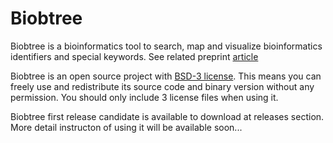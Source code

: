# Biobtree

Biobtree is a bioinformatics tool to search, map and visualize bioinformatics identifiers and special keywords. See related preprint [article](https://www.biorxiv.org/content/early/2019/01/16/520841.1)

Biobtree is an open source project with [BSD-3 license](https://opensource.org/licenses/BSD-3-Clause). This means you
can freely use and redistribute its source code and binary version without any permission. You should only include 3 license files when using it.

Biobtree first release candidate is available to download at releases section. More detail instructon of using it will be available soon...
